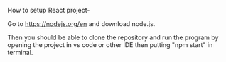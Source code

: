 How to setup React project-

Go to https://nodejs.org/en and download node.js.

Then you should be able to clone the repository and run the program by opening the project in vs code or other IDE then putting "npm start" in terminal.
